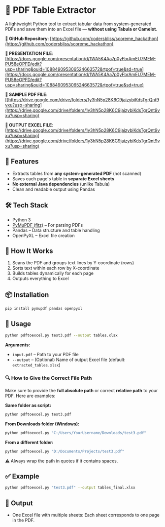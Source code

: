 # 📄 PDF Table Extractor

A lightweight Python tool to extract tabular data from system-generated PDFs and save them into an Excel file — **without using Tabula or Camelot**.

**🔗 GitHub Repository**: [https://github.com/codersbliss/scoreme_hackathon](https://github.com/codersbliss/scoreme_hackathon)

**🔗  PRESENTATION FILE**: [https://docs.google.com/presentation/d/1WA5K4Aa7p0yFbrAmEU7MEM-PU58eOPFD/edit?usp=sharing&ouid=108849095306524663572&rtpof=true&sd=true](https://docs.google.com/presentation/d/1WA5K4Aa7p0yFbrAmEU7MEM-PU58eOPFD/edit?usp=sharing&ouid=108849095306524663572&rtpof=true&sd=true)

**🔗 SAMPLE PDF FILE**: [[https://drive.google.com/drive/folders/1y3hN5p28K6C9jaizybiKdsTgrQnt9vxu?usp=sharing](https://drive.google.com/drive/folders/1y3hN5p28K6C9jaizybiKdsTgrQnt9vxu?usp=sharing)

**🔗 OUTPUT EXCEL FILE**: [https://drive.google.com/drive/folders/1y3hN5p28K6C9jaizybiKdsTgrQnt9vxu?usp=sharing](https://drive.google.com/drive/folders/1y3hN5p28K6C9jaizybiKdsTgrQnt9vxu?usp=sharing)



## 🚀 Features

- Extracts tables from **any system-generated PDF** (not scanned)
- Saves each page's table in **separate Excel sheets**
- **No external Java dependencies** (unlike Tabula)
- Clean and readable output using Pandas

## 🛠️ Tech Stack

- Python 3
- [PyMuPDF (fitz)](https://pymupdf.readthedocs.io/) – For parsing PDFs
- Pandas – Data structure and table handling
- OpenPyXL – Excel file creation

## 🧾 How It Works

1. Scans the PDF and groups text lines by Y-coordinate (rows)
2. Sorts text within each row by X-coordinate
3. Builds tables dynamically for each page
4. Outputs everything to Excel

## 📦 Installation

```bash
pip install pymupdf pandas openpyxl
```

## 📂 Usage

```bash
python pdftoexcel.py test3.pdf --output tables.xlsx
```

**Arguments:**
- `input.pdf` – Path to your PDF file
- `--output` – (Optional) Name of output Excel file (default: `extracted_tables.xlsx`)

### 🔍 How to Give the Correct File Path

Make sure to provide the **full absolute path** or correct **relative path** to your PDF. Here are examples:

**Same folder as script:**
```bash
python pdftoexcel.py test3.pdf
```

**From Downloads folder (Windows):**
```bash
python pdftoexcel.py "C:/Users/YourUsername/Downloads/test3.pdf"
```

**From a different folder:**
```bash
python pdftoexcel.py "D:/Documents/Projects/test3.pdf"
```

⚠️ Always wrap the path in quotes if it contains spaces.

## ✅ Example

```bash
python pdftoexcel.py "test3.pdf" --output tables_final.xlsx
```

## 📄 Output

- One Excel file with multiple sheets: Each sheet corresponds to one page in the PDF.


